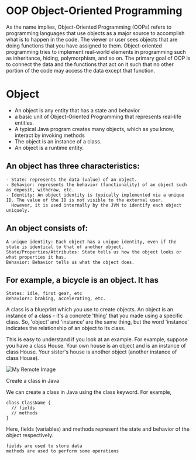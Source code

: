 # OOP Object-Oriented Programming

As the name implies, Object-Oriented Programming (OOPs) refers to programming languages 
that use objects as a major source to accomplish what is to happen in the code. 
The viewer or user sees objects that are doing functions that you have assigned to them.
Object-oriented programming tries to implement real-world elements in programming 
such as inheritance, hiding, polymorphism, and so on.
The primary goal of OOP is to connect the data and the functions 
that act on it such that no other portion of the code may access the data except that function.

# Object
  - An object is any entity that has a state and behavior
  - a basic unit of Object-Oriented Programming that represents real-life entities.
  -  A typical Java program creates many objects, which as you know, interact by invoking methods
  -  The object is an instance of a class.
  -  An object is a runtime entity.
  
 ## An object has three characteristics:
    - State: represents the data (value) of an object.
    - Behavior: represents the behavior (functionality) of an object such as deposit, withdraw, etc.
    - Identity: An object identity is typically implemented via a unique ID. The value of the ID is not visible to the external user. 
      However, it is used internally by the JVM to identify each object uniquely.
      
 ## An object consists of:

    A unique identity: Each object has a unique identity, even if the state is identical to that of another object.
    State/Properties/Attributes: State tells us how the object looks or what properties it has.
    Behavior: Behavior tells us what the object does.
      
 ## For example, a bicycle is an object. It has

    States: idle, first gear, etc
    Behaviors: braking, accelerating, etc.
    
 A class is a blueprint which you use to create objects. An object is an instance of a class - it's a concrete 'thing' that you made using a specific class. So, 'object' and 'instance' are the same thing, but the word 'instance' indicates the relationship of an object to its class.

This is easy to understand if you look at an example. For example, suppose you have a class House. Your own house is an object and is an instance of class House. Your sister's house is another object (another instance of class House).

![My Remote Image](https://www.freecodecamp.org/news/content/images/2020/04/cookie-cutter.jpg)

Create a class in Java

We can create a class in Java using the class keyword. For example,

```
class ClassName {
  // fields
  // methods
}
```
Here, fields (variables) and methods represent the state and behavior of the object respectively.

    fields are used to store data
    methods are used to perform some operations

  


